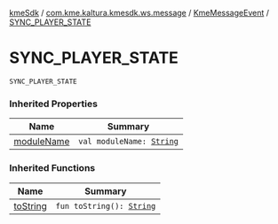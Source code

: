 [kmeSdk](../../index.md) / [com.kme.kaltura.kmesdk.ws.message](../index.md) / [KmeMessageEvent](index.md) / [SYNC_PLAYER_STATE](./-s-y-n-c_-p-l-a-y-e-r_-s-t-a-t-e.md)

# SYNC_PLAYER_STATE

`SYNC_PLAYER_STATE`

### Inherited Properties

| Name | Summary |
|---|---|
| [moduleName](module-name.md) | `val moduleName: `[`String`](https://kotlinlang.org/api/latest/jvm/stdlib/kotlin/-string/index.html) |

### Inherited Functions

| Name | Summary |
|---|---|
| [toString](to-string.md) | `fun toString(): `[`String`](https://kotlinlang.org/api/latest/jvm/stdlib/kotlin/-string/index.html) |
